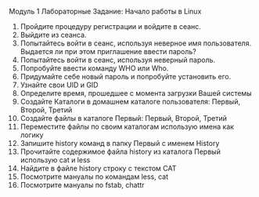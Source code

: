 Модуль 1 Лабораторные
Задание: Начало работы в Linux 

1.	Пройдите процедуру регистрации и войдите в сеанс.
2.	Выйдите из сеанса.
3.	Попытайтесь войти в сеанс, используя неверное имя пользователя. Выдается ли при этом приглашение ввести пароль?
4.	Попытайтесь войти в сеанс, используя неверный пароль. 
5.	 Попробуйте ввести команду WHO или Who. 
6.	Придумайте себе новый пароль и попробуйте установить его. 
7.	Узнайте свои UID и GID
8.	Определите время, прошедшее с момента загрузки Вашей системы
9.	Создайте Каталоги в домашнем каталоге пользователя: Первый, Второй, Третий
10.	Создайте файлы в каталоге Первый: Первый, Второй, Третий
11.	Переместите файлы по своим каталогам использую имена как логику
12.	Запишите history команд в папку Первый с именем History
13.	Прочитайте содержимое файла history из каталога Первый использую cat и less
14.	Найдите в файле history строку с текстом CAT
15.	Посмотрите мануалы по командам less, cat
16.	Посмотрите мануалы по fstab, chattr
   
    
